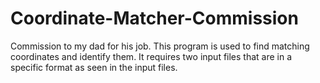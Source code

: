 # Coordinate-Matcher-Commission

Commission to my dad for his job. This program is used to find matching coordinates and identify them. It requires two input files that are in a specific format as seen in the input files.
